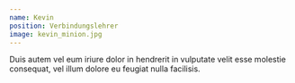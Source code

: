 ```yaml
---
name: Kevin
position: Verbindungslehrer
image: kevin_minion.jpg
---
```

Duis autem vel eum iriure dolor in hendrerit in vulputate velit esse molestie consequat, vel illum dolore eu feugiat nulla facilisis.   